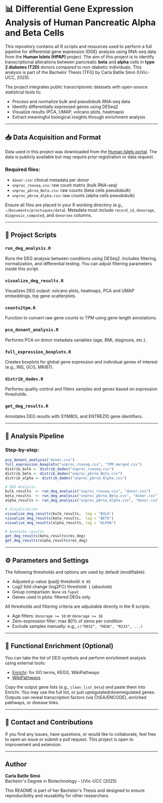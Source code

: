 
# 📊 Differential Gene Expression Analysis of Human Pancreatic Alpha and Beta Cells

This repository contains all R scripts and resources used to perform a full pipeline for differential gene expression (DGE) analysis using RNA-seq data from the **Human Islets (HPAP)** project. The aim of this project is to identify transcriptional alterations between pancreatic **beta** and **alpha** cells in **type 2 diabetes (T2D)** donors compared to non-diabetic individuals. This analysis is part of the Bachelor Thesis (TFG) by Carla Batlle Simó (UVic-UCC, 2025).

The project integrates public transcriptomic datasets with open-source statistical tools to:
- Process and normalize bulk and pseudobulk RNA-seq data
- Identify differentially expressed genes using DESeq2
- Visualize results (PCA, UMAP, volcano plots, heatmaps)
- Extract meaningful biological insights through enrichment analysis

---

## 📥 Data Acquisition and Format

Data used in this project was downloaded from the [Human Islets portal](https://www.humanislets.com/#/). The data is publicly available but may require prior registration or data request.

### Required files:
- `donor.csv`: clinical metadata per donor
- `unproc_rnaseq.csv`: raw count matrix (bulk RNA-seq)
- `unproc_pbrna_Beta.csv`: raw counts (beta cells pseudobulk)
- `unproc_pbrna_Alpha.csv`: raw counts (alpha cells pseudobulk)

Ensure all files are placed in your R working directory (e.g., `~/Documents/practiques/data`). Metadata must include `record_id`, `donorage`, `diagnosis_computed`, and `donorsex` columns.

---

## 🧬 Project Scripts

### `run_deg_analysis.R`
Runs the DEG analysis between conditions using DESeq2. Includes filtering, normalization, and differential testing. You can adjust filtering parameters inside this script.

### `visualize_deg_results.R`
Visualizes DEG output: volcano plots, heatmaps, PCA and UMAP embeddings, top gene scatterplots.

### `counts2tpm.R`
Function to convert raw gene counts to TPM using gene length annotations.

### `pca_donant_analysis.R`
Performs PCA on donor metadata variables (age, BMI, diagnosis, etc.).

### `full_expression_boxplots.R`
Creates boxplots for global gene expression and individual genes of interest (e.g., INS, GCG, MKI67).

### `distrib_dades.R`
Performs quality control and filters samples and genes based on expression thresholds.

### `get_deg_results.R`
Annotates DEG results with SYMBOL and ENTREZID gene identifiers.

---

## 🚀 Analysis Pipeline

### Step-by-step:
```r
pca_donant_analysis("donor.csv")
full_expression_boxplots("unproc_rnaseq.csv", "TPM_merged.csv")
distrib_bulk <- distrib_dades("unproc_rnaseq.csv")
distrib_beta <- distrib_dades("unproc_pbrna_Beta.csv")
distrib_alpha <- distrib_dades("unproc_pbrna_Alpha.csv")

# DEG Analysis
bulk_results  <- run_deg_analysis("unproc_rnaseq.csv", "donor.csv")
beta_results  <- run_deg_analysis("unproc_pbrna_Beta.csv", "donor.csv")
alpha_results <- run_deg_analysis("unproc_pbrna_Alpha.csv", "donor.csv")

# Visualization
visualize_deg_results(bulk_results,  tag = "BULK")
visualize_deg_results(beta_results,  tag = "BETA")
visualize_deg_results(alpha_results, tag = "ALPHA")

# Annotate results
get_deg_results(beta_results$res_deg)
get_deg_results(alpha_results$res_deg)
```

---

## ⚙️ Parameters and Settings
The following thresholds and options are used by default (modifiable):
- Adjusted p-value (padj) threshold: `0.05`
- Log2 fold change (log2FC) threshold: `1` (absolute)
- Group comparison: `None` vs `Type2`
- Genes used in plots: filtered DEGs only

All thresholds and filtering criteria are adjustable directly in the R scripts:
- Age filters: `donorage >= 10` or `donorage >= 18`
- Zero-expression filter: max 80% of zeros per condition
- Exclude samples manually: e.g., `c("R032", "R036", "R233", ...)`

---

## 🧠 Functional Enrichment (Optional)
You can take the list of DEG symbols and perform enrichment analysis using external tools:

- [Enrichr](https://maayanlab.cloud/Enrichr/): for GO terms, KEGG, WikiPathways
- [WikiPathways](https://www.wikipathways.org/)

Copy the output gene lists (e.g., `clean_list_beta`) and paste them into Enrichr. You may use the full list, or just upregulated/downregulated genes. Outputs can reveal transcription factors (via ChEA/ENCODE), enriched pathways, or disease links.

---

## 🤝 Contact and Contributions
If you find any issues, have questions, or would like to collaborate, feel free to open an issue or submit a pull request. This project is open to improvement and extension.

---

## Author
**Carla Batlle Simó**  
Bachelor's Degree in Biotechnology - UVic-UCC (2025)

This README is part of her Bachelor's Thesis and designed to ensure reproducibility and reusability for other researchers.
